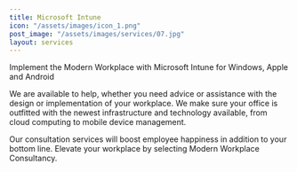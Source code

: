 ```yaml
---
title: Microsoft Intune
icon: "/assets/images/icon_1.png"
post_image: "/assets/images/services/07.jpg"
layout: services
---
```


<p>Implement the Modern Workplace with Microsoft Intune for Windows, Apple and Android</p>
<p>We are available to help, whether you need advice or assistance with the design or implementation of your workplace. We make sure your office is outfitted with the newest infrastructure and technology available, from cloud computing to mobile device management. </p>

<p>Our consultation services will boost employee happiness in addition to your bottom line. Elevate your workplace by selecting Modern Workplace Consultancy.</p>